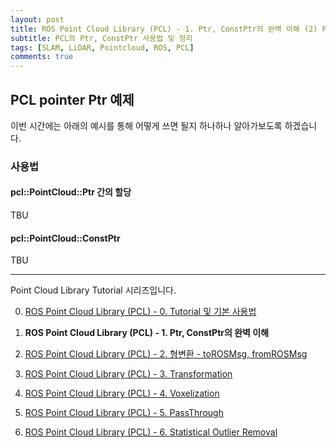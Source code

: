 ```yaml
---
layout: post
title: ROS Point Cloud Library (PCL) - 1. Ptr, ConstPtr의 완벽 이해 (2) Ptr in PCL
subtitle: PCL의 Ptr, ConstPtr 사용법 및 정리
tags: [SLAM, LiDAR, Pointcloud, ROS, PCL]
comments: true
---
```



## PCL pointer Ptr 예제

이번 시간에는 아래의 예시를 통해 어떻게 쓰면 될지 하나하나 알아가보도록 하겠습니다.

<script src="https://gist.github.com/LimHyungTae/8a1f2259aadd7a7d96aa672259a80788.js"></script>


### 사용법



#### pcl::PointCloud<T>::Ptr 간의 할당

TBU

#### pcl::PointCloud<T>::ConstPtr

TBU 

---

Point Cloud Library Tutorial 시리즈입니다.

0. [ROS Point Cloud Library (PCL) - 0. Tutorial 및 기본 사용법](https://limhyungtae.github.io/2019-11-29-ROS-Point-Cloud-Library-(PCL)-0.-Tutorial-%EB%B0%8F-%EA%B8%B0%EB%B3%B8-%EC%82%AC%EC%9A%A9%EB%B2%95/)

1. **ROS Point Cloud Library (PCL) - 1. Ptr, ConstPtr의 완벽 이해**

2. [ROS Point Cloud Library (PCL) - 2. 형변환 - toROSMsg, fromROSMsg](https://limhyungtae.github.io/2019-11-29-ROS-Point-Cloud-Library-(PCL)-2.-%ED%98%95%EB%B3%80%ED%99%98-toROSMsg,-fromROSMsg/)

3. [ROS Point Cloud Library (PCL) - 3. Transformation](https://limhyungtae.github.io/2019-11-29-ROS-Point-Cloud-Library-(PCL)-3.-Transformation/)

4. [ROS Point Cloud Library (PCL) - 4. Voxelization](https://limhyungtae.github.io/2019-11-29-ROS-Point-Cloud-Library-(PCL)-4.-Voxelization/)

5. [ROS Point Cloud Library (PCL) - 5. PassThrough](https://limhyungtae.github.io/2019-11-29-ROS-Point-Cloud-Library-(PCL)-5.-PassThrough/)

6. [ROS Point Cloud Library (PCL) - 6. Statistical Outlier Removal](https://limhyungtae.github.io/2019-11-29-ROS-Point-Cloud-Library-(PCL)-6.-Statistical-Outlier-Removal/)

